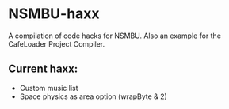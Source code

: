# NSMBU-haxx
A compilation of code hacks for NSMBU. Also an example for the CafeLoader Project Compiler.

## Current haxx:
* Custom music list  
* Space physics as area option (wrapByte & 2)